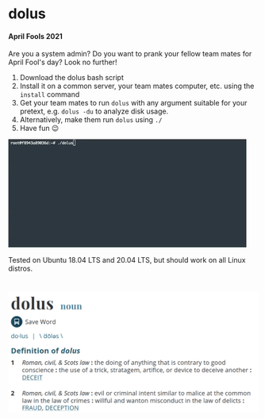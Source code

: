# dolus
#### April Fools 2021

Are you a system admin? Do you want to prank your fellow team mates for April Fool's day? Look no further!
1. Download the dolus bash script
1. Install it on a common server, your team mates computer, etc. using the ``install`` command
1. Get your team mates to run ``dolus`` with any argument suitable for your pretext, e.g. ``dolus -du`` to analyze disk usage.
1. Alternatively, make them run ``dolus`` using ``./``
1. Have fun :wink:

![](dolus.gif)

Tested on Ubuntu 18.04 LTS and 20.04 LTS, but should work on all Linux distros.

#
![](dolus-definition.png)
